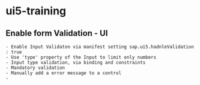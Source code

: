 # ui5-training

## Enable form Validation - UI
    - Enable Input Validaton via manifest setting sap.ui5.hadnleValidation : true
    - Use 'type' property of the Input to limit only numbers
    - Input type validation, via binding and constraints
    - Mandatory validation
    - Manually add a error message to a control
    - 

  
